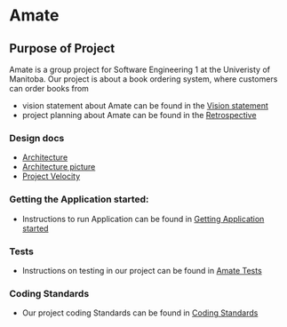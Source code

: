 # Amate

## Purpose of Project
Amate is a group project for Software Engineering 1 at the Univeristy of Manitoba.
Our project is about a book ordering system, where customers can order books from
* vision statement about Amate can be found in the [Vision statement](VISION.md)
*  project planning about Amate can be found in the [Retrospective ](RETROSPECTIVE.md)


### Design docs
* [Architecture](ARCHITECTURE.md)
* [Architecture picture](ArchitectureDiagram.jpg)
* [Project Velocity](VELOCITY.png)

### Getting the Application started:
* Instructions to  run Application  can be found in [Getting Application started](https://code.cs.umanitoba.ca/comp3350-winter2019/group_six/wikis/Getting-Application-Started)

 ### Tests
* Instructions on testing in our project can be found in [Amate Tests](https://code.cs.umanitoba.ca/comp3350-winter2019/group_six/wikis/Tests-Coverage )

 ### Coding Standards
 * Our project coding Standards can be found in [Coding Standards](https://code.cs.umanitoba.ca/comp3350-winter2019/group_six/wikis/Coding-standards )
